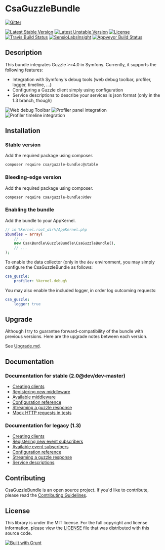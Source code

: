 CsaGuzzleBundle
===============

[![Gitter](https://badges.gitter.im/Join%20Chat.svg)](https://gitter.im/csarrazi/CsaGuzzleBundle?utm_source=badge&utm_medium=badge&utm_campaign=pr-badge&utm_content=badge)

[![Latest Stable Version](https://poser.pugx.org/csa/guzzle-bundle/v/stable.png)](https://packagist.org/packages/csa/guzzle-bundle "Latest Stable Version")
[![Latest Unstable Version](https://poser.pugx.org/csa/guzzle-bundle/v/unstable.png)](https://packagist.org/packages/csa/guzzle-bundle "Latest Unstable Version")
[![License](https://poser.pugx.org/csa/guzzle-bundle/license)](https://packagist.org/packages/csa/guzzle-bundle)
[![Travis Build Status](https://travis-ci.org/csarrazi/CsaGuzzleBundle.png?branch=master)](https://travis-ci.org/csarrazi/CsaGuzzleBundle "Build status")
[![SensioLabsInsight](https://insight.sensiolabs.com/projects/eceadd60-cc6c-473c-9d20-e8207654d70b/mini.png)](https://insight.sensiolabs.com/projects/eceadd60-cc6c-473c-9d20-e8207654d70b "SensioLabsInsight")
[![Appveyor Build Status](https://ci.appveyor.com/api/projects/status/e5sev7kmv8l4q13q/branch/master?svg=true)](https://ci.appveyor.com/project/csarrazi/csaguzzlebundle/branch/master "Appveyor")

Description
-----------

This bundle integrates Guzzle >=4.0 in Symfony. Currently, it supports the following features:

* Integration with Symfony's debug tools (web debug toolbar, profiler, logger, timeline, ...)
* Configuring a Guzzle client simply using configuration
* Service descriptions to describe your services is json format (only in the 1.3 branch, though)

![Web debug Toolbar](https://cloud.githubusercontent.com/assets/465798/7407652/dda8bda4-ef14-11e4-9e9e-1db2fa6a346d.png)
![Profiler panel integration](https://cloud.githubusercontent.com/assets/465798/7407654/e4432b2c-ef14-11e4-8f84-b11b32dcce86.png)
![Profiler timeline integration](https://cloud.githubusercontent.com/assets/465798/7407656/e7241e14-ef14-11e4-875c-d36ef726679e.png)

Installation
------------

### Stable version

Add the required package using composer.

```bash
composer require csa/guzzle-bundle:@stable
```

### Bleeding-edge version

Add the required package using composer.

```bash
composer require csa/guzzle-bundle:@dev
```

### Enabling the bundle

Add the bundle to your AppKernel.

```php
// in %kernel.root_dir%/AppKernel.php
$bundles = array(
    // ...
    new Csa\Bundle\GuzzleBundle\CsaGuzzleBundle(),
    // ...
);
```

To enable the data collector (only in the `dev` environment, you may simply
configure the CsaGuzzleBundle as follows:

```yml
csa_guzzle:
    profiler: %kernel.debug%
```

You may also enable the included logger, in order log outcoming requests:

```yml
csa_guzzle:
    logger: true
```

Upgrade
-------

Although I try to guarantee forward-compatibility of the bundle with previous versions.
Here are the upgrade notes between each version.

See [Upgrade.md](UPGRADE.md).

Documentation
-------------

### Documentation for stable (2.0@dev/dev-master)

* [Creating clients](src/Resources/doc/clients.md)
* [Registering new middleware](src/Resources/doc/middleware.md)
* [Available middleware](src/Resources/doc/available_middleware.md)
* [Configuration reference](src/Resources/doc/configuration_reference.md)
* [Streaming a guzzle response](src/Resources/doc/response_streaming.md)
* [Mock HTTP requests in tests](src/Resources/doc/tests_mock_http_requests.md)

### Documentation for legacy (1.3)

* [Creating clients](../1.3/src/Resources/doc/clients.md)
* [Registering new event subscribers](../1.3/src/Resources/doc/event_subscribers.md)
* [Available event subscribers](../1.3/src/Resources/doc/available_subscribers.md)
* [Configuration reference](../1.3/src/Resources/doc/configuration_reference.md)
* [Streaming a guzzle response](../1.3/src/Resources/doc/response_streaming.md)
* [Service descriptions](../1.3/src/Resources/doc/service_descriptions.md)

Contributing
------------

CsaGuzzleBundle is an open source project. If you'd like to contribute, please read
the [Contributing Guidelines](CONTRIBUTING.md).

License
-------

This library is under the MIT license. For the full copyright and license
information, please view the [LICENSE](src/Resources/meta/LICENSE) file that was
distributed with this source code.

[![Built with Grunt](https://cdn.gruntjs.com/builtwith.png)](http://gruntjs.com/)
